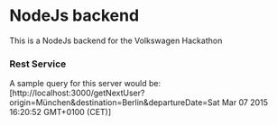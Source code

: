 # NodeJs backend

This is a NodeJs backend for the Volkswagen Hackathon

### Rest Service

A sample query for this server would be: 
[http://localhost:3000/getNextUser?origin=München&destination=Berlin&departureDate=Sat Mar 07 2015 16:20:52 GMT+0100 (CET)]